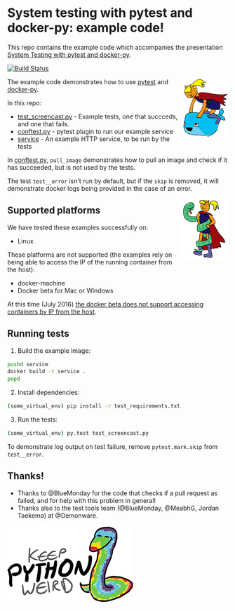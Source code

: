 # System testing with pytest and docker-py: example code!

This repo contains the example code which accompanies
the presentation
[System Testing with pytest and docker-py](https://docs.google.com/presentation/d/1w5WUw_LsnK5a79HzKyaEavu-po9MpSF33QTRPilKoX8).

[![Build Status](https://travis-ci.org/keeppythonweird/pytest-dockerpy.svg?branch=master)](https://travis-ci.org/keeppythonweird/pytest-dockerpy)

<img align="right" src="cmdr_and_dockerpy.png">

The example code demonstrates how to use [pytest](http://pytest.org/latest/)
and [docker-py](https://github.com/docker/docker-py#docker-py).

In this repo:
* [test_screencast.py](./test_screencast.py) - Example tests, one that succceds,
                                               and one that fails.
* [conftest.py](./conftest.py) - pytest plugin to run our example service
* [service](./service) - An example HTTP service, to be run by the tests

In [conftest.py](./conftest.py), `pull_image` demonstrates how to pull an
image and check if it has succeeded, but is not used by the tests.

The test `test__error` isn't run by default, but if the `skip` is removed,
it will demonstrate docker logs being provided in the case of an error.

<img align="right" src="cmdr_and_pytest.png">

## Supported platforms

We have tested these examples successfully on:

* Linux

These platforms are not supported (the examples rely on being able to access
the IP of the running container from the host):

* docker-machine
* Docker beta for Mac or Windows

At this time (July 2016)
[the docker beta does not support accessing containers by IP from the host](https://forums.docker.com/t/host-excluded-from-bridge-network/12015).

## Running tests

1. Build the example image:
  ```bash
  pushd service
  docker build -t service .
  popd
  ```
  
2. Install dependencies:

  ```bash
  (some_virtual_env) pip install -r test_requirements.txt
  ```
3. Run the tests:

  ```bash
  (some_virtual_env) py.test test_screencast.py
  ```

To demonstrate log output on test failure, remove `pytest.mark.skip` from
`test__error`.

## Thanks!

* Thanks to @BlueMonday for the code that checks if a pull request as failed,
  and for help with this problem in general!
* Thanks also to the test tools team
  (@BlueMonday, @MeabhG, Jordan Taekema) at @Demonware.

![](keep_python_weird.png)
